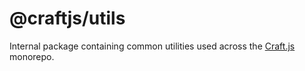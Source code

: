 # @craftjs/utils

Internal package containing common utilities used across the [Craft.js](https://github.com/prevwong/craft.js) monorepo.
